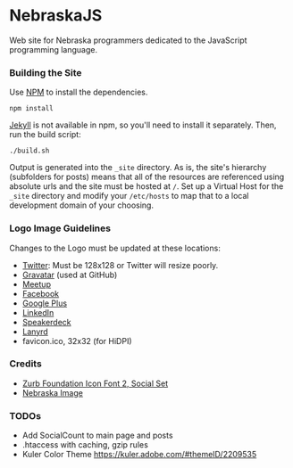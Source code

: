 NebraskaJS
==========

Web site for Nebraska programmers dedicated to the JavaScript programming language.

### Building the Site

Use [NPM](http://npmjs.org) to install the dependencies.

    npm install

[Jekyll](https://github.com/mojombo/jekyll) is not available in npm, so you'll need to install it separately. Then, run the build script:

    ./build.sh

Output is generated into the `_site` directory.  As is, the site's hierarchy (subfolders for posts) means that all of the resources are referenced using absolute urls and the site must be hosted at `/`. Set up a Virtual Host for the `_site` directory and modify your `/etc/hosts` to map that to a local development domain of your choosing.

### Logo Image Guidelines

Changes to the Logo must be updated at these locations:

* [Twitter](https://twitter.com/nebraskajs): Must be 128x128 or Twitter will resize poorly.
* [Gravatar](http://en.gravatar.com/) (used at GitHub)
* [Meetup](http://www.meetup.com/nebraskajs/)
* [Facebook](https://www.facebook.com/nebraskajs)
* [Google Plus](https://plus.google.com/115220697074331366039/posts)
* [LinkedIn](http://www.linkedin.com/groups/NebraskaJS-4790018)
* [Speakerdeck](speakerdeck.com/nebraskajs/)
* [Lanyrd](http://lanyrd.com/series/nebraskajs/)
* favicon.ico, 32x32 (for HiDPI)

### Credits
* [Zurb Foundation Icon Font 2, Social Set](http://www.zurb.com/playground/foundation-icons)
* [Nebraska Image](http://en.wikipedia.org/wiki/File:Map_of_Nebraska.svg)

### TODOs
* Add SocialCount to main page and posts
* .htaccess with caching, gzip rules
* Kuler Color Theme https://kuler.adobe.com/#themeID/2209535
